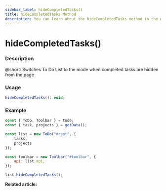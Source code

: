 ```yaml
---
sidebar_label: hideCompletedTasks()
title: hideCompletedTasks Method
description: You can learn about the hideCompletedTasks method in the documentation of the DHTMLX JavaScript To Do List library. Browse developer guides and API reference, try out code examples and live demos, and download a free 30-day evaluation version of DHTMLX To Do List.
---
```


# hideCompletedTasks()

### Description

@short: Switches To Do List to the mode when completed tasks are hidden from the page

### Usage

~~~js
hideCompletedTasks(): void;
~~~


### Example

~~~js {13}
const { ToDo, Toolbar } = todo;
const { task, projects } = getData();

const list = new ToDo("#root", {
	tasks,
	projects
});

const toolbar = new Toolbar("#toolbar", {
	api: list.api,
});

list.hideCompletedTasks(); 
~~~

**Related article:** 